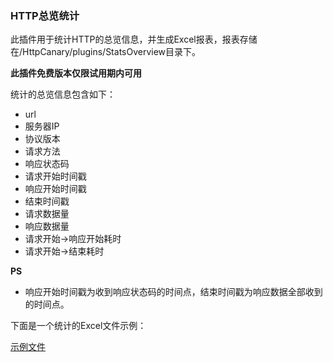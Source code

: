 ### HTTP总览统计

此插件用于统计HTTP的总览信息，并生成Excel报表，报表存储在/HttpCanary/plugins/StatsOverview目录下。

**此插件免费版本仅限试用期内可用**

统计的总览信息包含如下：
- url
- 服务器IP
- 协议版本
- 请求方法
- 响应状态码
- 请求开始时间戳
- 响应开始时间戳
- 结束时间戳
- 请求数据量
- 响应数据量
- 请求开始->响应开始耗时
- 请求开始->结束耗时

**PS**
- 响应开始时间戳为收到响应状态码的时间点，结束时间戳为响应数据全部收到的时间点。

下面是一个统计的Excel文件示例：

[示例文件](https://raw.githubusercontent.com/MegatronKing/HttpCanary/master/plugins/HttpOverview/http-overview.xls)